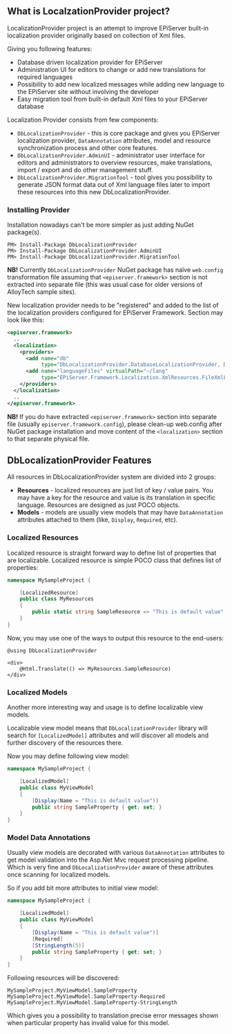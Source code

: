 ## What is LocalzationProvider project?

LocalizationProvider project is an attempt to improve EPiServer built-in localization provider originally based on collection of Xml files.

Giving you following features:
* Database driven localization provider for EPiServer
* Administration UI for editors to change or add new translations for required languages
* Possibility to add new localized messages while adding new language to the EPiServer site without involving the developer
* Easy migration tool from built-in default Xml files to your EPiServer database

Localization Provider consists from few components:

* `DbLocalizationProvider` - this is core package and gives you EPiServer localization provider, `DataAnnotation` attributes, model and resource synchronization process and other core features.
* `DbLocalizationProvider.AdminUI` - administrator user interface for editors and administrators to overview resources, make translations, import / export and do other management stuff.
* `DbLocalizationProvider.MigrationTool` - tool gives you possibility to generate JSON format data out of Xml language files later to import these resources into this new DbLocalizationProvider.


### Installing Provider

Installation nowadays can't be more simpler as just adding NuGet package(s).

```
PM> Install-Package DbLocalizationProvider
PM> Install-Package DbLocalizationProvider.AdminUI
PM> Install-Package DbLocalizationProvider.MigrationTool
```

**NB!** Currently `DbLocalizationProvider` NuGet package has naïve `web.config` transformation file assuming that `<episerver.framework>` section is not extracted into separate file (this was usual case for older versions of AlloyTech sample sites).

New localization provider needs to be "registered" and added to the list of the localization providers configured for EPiServer Framework. Section may look like this:

```xml
<episerver.framework>
  ..
  <localization>
    <providers>
      <add name="db"
           type="DbLocalizationProvider.DatabaseLocalizationProvider, DbLocalizationProvider" />
      <add name="languageFiles" virtualPath="~/lang"
           type="EPiServer.Framework.Localization.XmlResources.FileXmlLocalizationProvider, EPiServer.Framework" />
    </providers>
  </localization>
  ..
</episerver.framework>
```

**NB!** If you do have extracted `<episerver.framework>` section into separate file (usually `episerver.framework.config`), please clean-up web.config after NuGet package installation and move content of the `<localization>` section to that separate physical file.

## DbLocalizationProvider Features

All resources in DbLocalizationProvider system are divided into 2 groups:

* **Resources** - localized resources are just list of key / value pairs. You may have a key for the resource and value is its translation in specific language. Resources are designed as just POCO objects.
* **Models** - models are usually view models that may have `DataAnnotation` attributes attached to them (like, `Display`, `Required`, etc).


### Localized Resources

Localized resource is straight forward way to define list of properties that are localizable. Localized resource is simple POCO class that defines list of properties:

```csharp
namespace MySampleProject {

    [LocalizedResource]
    public class MyResources
    {
        public static string SampleResource => "This is default value";
    }
}
```


Now, you may use one of the ways to output this resource to the end-users:

```
@using DbLocalizationProvider

<div>
    @Html.Translate(() => MyResources.SampleResource)
</div>
```


### Localized Models

Another more interesting way and usage is to define localizable view models.

Localizable view model means that `DbLocalizationProvider` library will search for `[LocalizedModel]` attributes and will discover all models and further discovery of the resources there.

Now you may define following view model:

```csharp
namespace MySampleProject {

    [LocalizedModel]
    public class MyViewModel
    {
        [Display(Name = "This is default value")]
        public string SampleProperty { get; set; }
    }
}
```

### Model Data Annotations

Usually view models are decorated with various `DataAnnotation` attributes to get model validation into the Asp.Net Mvc request processing pipeline. Which is very fine and `DbLocalizationProvider` aware of these attributes once scanning for localized models.

So if you add bit more attributes to initial view model:

```csharp
namespace MySampleProject {

    [LocalizedModel]
    public class MyViewModel
    {
        [Display(Name = "This is default value")]
        [Required]
        [StringLength(5)]
        public string SampleProperty { get; set; }
    }
}
```

Following resources will be discovered:

```
MySampleProject.MyViewModel.SampleProperty
MySampleProject.MyViewModel.SampleProperty-Required
MySampleProject.MyViewModel.SampleProperty-StringLength
```

Which gives you a possibility to translation precise error messages shown when particular property has invalid value for this model.

